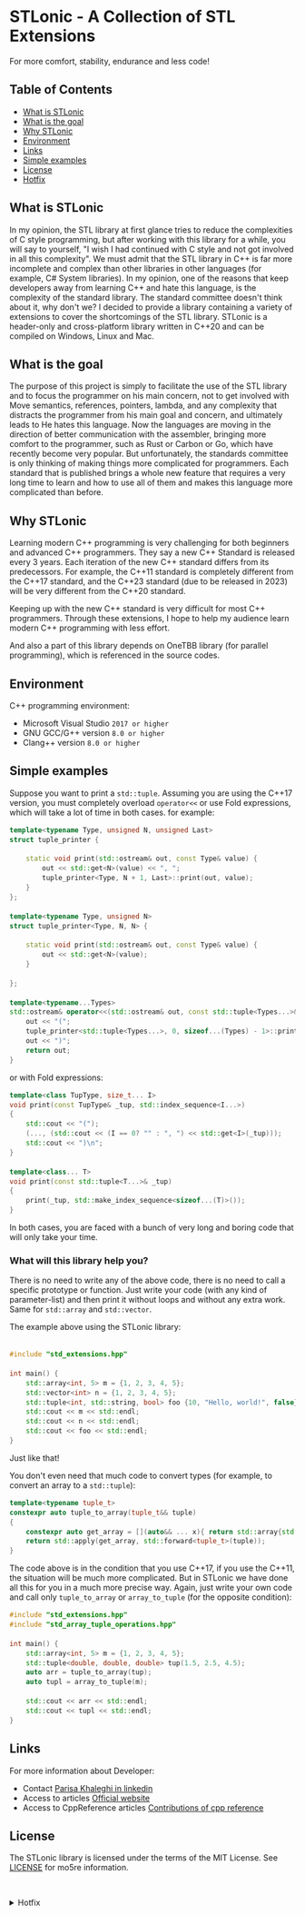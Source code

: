 # STLonic - A Collection of STL Extensions
For more comfort, stability, endurance and less code!

## Table of Contents

- [What is STLonic](#about)
- [What is the goal](#target)
- [Why STLonic](#why)
- [Environment](#environment)
- [Links](#links)
- [Simple examples](#example)
- [License](#license)
- [Hotfix](#Hotfix)

<a id="about"></a>

## What is STLonic 

In my opinion, the STL library at first glance tries to reduce the complexities of C style programming, but after working with this library for a while, you will say to yourself, "I wish I had continued with C style and not got involved in all this complexity". We must admit that the STL library in C++ is far more incomplete and complex than other libraries in other languages ​​(for example, C# System libraries).
In my opinion, one of the reasons that keep developers away from learning C++ and hate this language, is the complexity of the standard library.
The standard committee doesn't think about it, why don't we?
I decided to provide a library containing a variety of extensions to cover the shortcomings of the STL library.
STLonic is a header-only and cross-platform library written in C++20 and can be compiled on Windows, Linux and Mac.

<a id="target"></a>

## What is the goal

The purpose of this project is simply to facilitate the use of the STL library and to focus the programmer on his main concern, not to get involved with Move semantics, references, pointers, lambda, and any complexity that distracts the programmer from his main goal and concern, and ultimately leads to He hates this language.
Now the languages ​​are moving in the direction of better communication with the assembler, bringing more comfort to the programmer, such as Rust or Carbon or Go, which have recently become very popular.
But unfortunately, the standards committee is only thinking of making things more complicated for programmers. Each standard that is published brings a whole new feature that requires a very long time to learn and how to use all of them and makes this language more complicated than before.

<a id="why"></a>

## Why STLonic

Learning modern C++ programming is very challenging for both beginners and advanced C++ programmers. They say a new C++ Standard is released every 3 years. Each iteration of the new C++ standard differs from its predecessors. For example, the C++11 standard is completely different from the C++17 standard, and the C++23 standard (due to be released in 2023) will be very different from the C++20 standard.

Keeping up with the new C++ standard is very difficult for most C++ programmers. Through these extensions, I hope to help my audience learn modern C++ programming with less effort.

And also a part of this library depends on OneTBB library (for parallel programming), which is referenced in the source codes.

<a id="environment"></a>

## Environment

C++ programming environment:
- Microsoft Visual Studio ``2017 or higher``
- GNU GCC/G++ version ``8.0 or higher``
- Clang++ version ``8.0 or higher``

<a id="example"></a>

## Simple examples
Suppose you want to print a `std::tuple`. Assuming you are using the C++17 version, you must completely overload `operator<<` or use Fold expressions, which will take a lot of time in both cases.
for example:
```cpp
template<typename Type, unsigned N, unsigned Last>
struct tuple_printer {

    static void print(std::ostream& out, const Type& value) {
        out << std::get<N>(value) << ", ";
        tuple_printer<Type, N + 1, Last>::print(out, value);
    }
};

template<typename Type, unsigned N>
struct tuple_printer<Type, N, N> {

    static void print(std::ostream& out, const Type& value) {
        out << std::get<N>(value);
    }

};

template<typename...Types>
std::ostream& operator<<(std::ostream& out, const std::tuple<Types...>& value) {
    out << "(";
    tuple_printer<std::tuple<Types...>, 0, sizeof...(Types) - 1>::print(out, value);
    out << ")";
    return out;
}
```
or with Fold expressions:
```cpp
template<class TupType, size_t... I>
void print(const TupType& _tup, std::index_sequence<I...>)
{
    std::cout << "(");
    (..., (std::cout << (I == 0? "" : ", ") << std::get<I>(_tup)));
    std::cout << ")\n";
}

template<class... T>
void print(const std::tuple<T...>& _tup)
{
    print(_tup, std::make_index_sequence<sizeof...(T)>());
}
```
In both cases, you are faced with a bunch of very long and boring code that will only take your time.

### What will this library help you?

There is no need to write any of the above code, there is no need to call a specific prototype or function.
Just write your code (with any kind of parameter-list) and then print it without loops and without any extra work. Same for `std::array` and `std::vector`.

The example above using the STLonic library:
```cpp

#include "std_extensions.hpp"

int main() {
	std::array<int, 5> m = {1, 2, 3, 4, 5};
	std::vector<int> n = {1, 2, 3, 4, 5};
	std::tuple<int, std::string, bool> foo {10, "Hello, world!", false};
	std::cout << m << std::endl;
	std::cout << n << std::endl;
	std::cout << foo << std::endl;
}
```
Just like that!

You don't even need that much code to convert types (for example, to convert an array to a `std::tuple`):
```cpp
template<typename tuple_t>
constexpr auto tuple_to_array(tuple_t&& tuple)
{
    constexpr auto get_array = [](auto&& ... x){ return std::array{std::forward<decltype(x)>(x) ... }; };
    return std::apply(get_array, std::forward<tuple_t>(tuple));
}
```
The code above is in the condition that you use C++17, if you use the C++11, the situation will be much more complicated.
But in STLonic we have done all this for you in a much more precise way. Again, just write your own code and call only `tuple_to_array` or `array_to_tuple` (for the opposite condition):

```cpp
#include "std_extensions.hpp"
#include "std_array_tuple_operations.hpp"

int main() {
	std::array<int, 5> m = {1, 2, 3, 4, 5};
	std::tuple<double, double, double> tup(1.5, 2.5, 4.5);
	auto arr = tuple_to_array(tup);
	auto tupl = array_to_tuple(m);

	std::cout << arr << std::endl;
	std::cout << tupl << std::endl;
}
```
<a id="links"></a>
## Links

For more information about Developer:

- Contact [Parisa Khaleghi in linkedin](https://www.linkedin.com/in/parisakhaleghi)
- Access to articles [Official website](https://parikhaleghi.ir/)
- Access to CppReference articles [Contributions of cpp reference](https://en.cppreference.com/mwiki/index.php?limit=50&tagfilter=&title=Special%3AContributions&contribs=user&target=Parisakhaleghi&namespace=&year=&month=-1)

<a id="license"></a>

## License

The STLonic library is licensed under the terms of the MIT License. See [LICENSE](https://github.com/PariKhaleghi/STLonic/blob/master/LICENSE.txt) for mo5re information.

<p><br></p>


<details id="Hotfix">
<summary>Hotfix</summary>
<br>
<div align="center">
    <img src="./29-hotfix.png" alt="" height="500" width="500">
</div>
</details>

